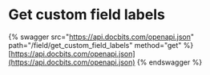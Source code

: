 # Get custom field labels

{% swagger src="https://api.docbits.com/openapi.json" path="/field/get_custom_field_labels" method="get" %}
[https://api.docbits.com/openapi.json](https://api.docbits.com/openapi.json)
{% endswagger %}
